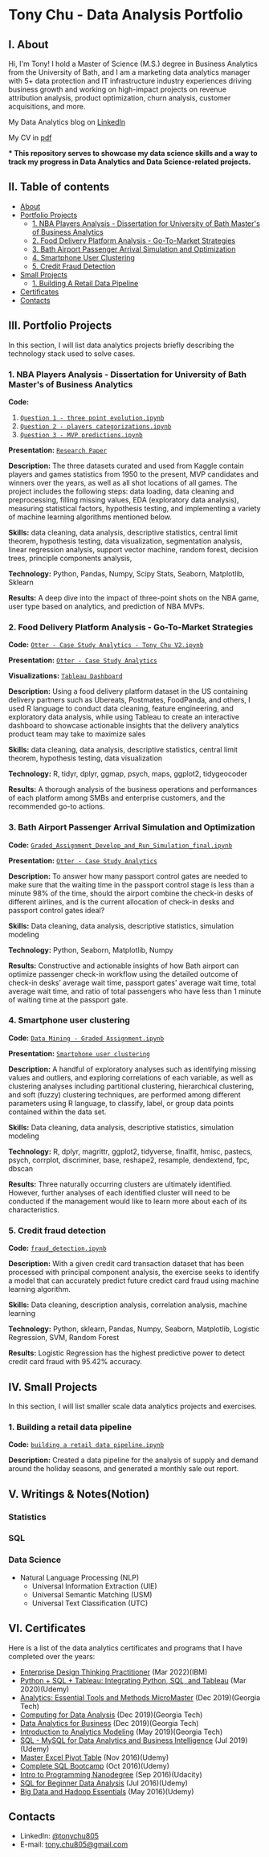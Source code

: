 # Tony Chu - Data Analysis Portfolio 

## I. About
Hi, I'm Tony! I hold a Master of Science (M.S.) degree in Business Analytics from the University of Bath, 
and I am a marketing data analytics manager with 5+ data protection and IT infrastructure industry experiences driving 
business growth and working on high-impact projects on revenue attribution analysis, product optimization, 
churn analysis, customer acquisitions, and more.

My Data Analytics blog on [LinkedIn](https://www.linkedin.com/in/tonychu805/)

My CV in [pdf](https://drive.google.com/file/d/1P81KU3X1V8isxEm174itsk_tJJQOasAi/view?usp=sharing)

<b>
* This repository serves to showcase my data science skills and a way to track my progress in Data Analytics and Data Science-related projects.
</b>

## II. Table of contents
- [About](#about)
- [Portfolio Projects](#portfolio-projects)
	+ [1. NBA Players Analysis - Dissertation for University of Bath Master's of Business Analytics](#1-nba-players-analysis---dissertation-for-university-of-bath-masters-of-business-analytics)
	+ [2. Food Delivery Platform Analysis - Go-To-Market Strategies](#2-food-delivery-platform-analysis---go-to-market-strategies)
	+ [3. Bath Airport Passenger Arrival Simulation and Optimization](#3-bath-airport-passenger-arrival-simulation-and-optimization)
	+ [4. Smartphone User Clustering](#4-smartphone-user-clustering)
	+ [5. Credit Fraud Detection](#5-credit-fraud-detection)
- [Small Projects](#small-projects)
  	+ [1. Building A Retail Data Pipeline](#1building-a-retail-data-pipeline)
- [Certificates](#certificates)
- [Contacts](#contacts)

## III. Portfolio Projects
In this section, I will list data analytics projects briefly describing the technology stack used to solve cases.

### 1. NBA Players Analysis - Dissertation for University of Bath Master's of Business Analytics
**Code:** 
1. [`Question 1 - three point evolution.ipynb`](https://github.com/tonychu805/NBA_Data_Analysis/blob/main/Question%201%20-%20three%20point%20evolution.ipynb)
2. [`Question 2 - players categorizations.ipynb`](https://github.com/tonychu805/NBA_Data_Analysis/blob/main/Question%202%20-%20players%20categorizations.ipynb)
3. [`Question 3 - MVP predictions.ipynb`](https://github.com/tonychu805/NBA_Data_Analysis/blob/main/Question%203%20-%20MVP%20predictions.ipynb)    

**Presentation:** [`Research Paper`](https://github.com/tonychu805/NBA_Data_Analysis/blob/main/Dissertation%20-%20Final%20dissertation.pdf)

**Description:** The three datasets curated and used from Kaggle contain players and games statistics from 1950 to the present, MVP candidates and winners over the years, as well as all shot locations of all games. The project includes the following steps: data loading, data cleaning and preprocessing, filling missing values, EDA (exploratory data analysis), measuring statistical factors, hypothesis testing, and implementing a variety of machine learning algorithms mentioned below.

**Skills:** data cleaning, data analysis, descriptive statistics, central limit theorem, hypothesis testing, data visualization, segmentation analysis, linear regression analysis, support vector machine, random forest, decision trees, principle components analysis,

**Technology:** Python, Pandas, Numpy, Scipy Stats, Seaborn, Matplotlib, Sklearn

**Results:** A deep dive into the impact of three-point shots on the NBA game, user type based on analytics, and prediction of NBA MVPs.  


### 2. Food Delivery Platform Analysis - Go-To-Market Strategies
**Code:** [`Otter - Case Study Analytics - Tony Chu V2.ipynb`](https://github.com/tonychu805/Food_Delivery_Platforms_Analysis/blob/main/Otter%20-%20Case%20Study%20Analytics%20-%20Tony%20Chu%20V2.ipynb)    

**Presentation:** [`Otter - Case Study Analytics`](https://docs.google.com/presentation/d/1fcv7K0vxSrBWxyRH99rtU1w3BD2VbsgeYe6uky-mt-I/edit?usp=sharing)

**Visualizations:** [`Tableau Dashboard`](https://public.tableau.com/app/profile/tony.chu3466/viz/OtterrestaurantanalysisV2/Dashboard1?publish=yes)

**Description:** Using a food delivery platform dataset in the US containing delivery partners such as Ubereats, Postmates, FoodPanda, and others, I used R language to conduct data cleaning, feature engineering, and exploratory data analysis, while using Tableau to create an interactive dashboard to showcase actionable insights that the delivery analytics product team may take to maximize sales

**Skills:** data cleaning, data analysis, descriptive statistics, central limit theorem, hypothesis testing, data visualization

**Technology:** R, tidyr, dplyr, ggmap, psych, maps, ggplot2, tidygeocoder

**Results:** A thorough analysis of the business operations and performances of each platform among SMBs and enterprise customers, and the recommended go-to actions.  

### 3. Bath Airport Passenger Arrival Simulation and Optimization
**Code:** [`Graded_Assignment_Develop_and_Run_Simulation_final.ipynb`](https://github.com/tonychu805/bath_airport_simulation/blob/main/Graded_Assignment_Develop_and_Run_Simulation_final.ipynb)    

**Presentation:** [`Otter - Case Study Analytics`](https://docs.google.com/presentation/d/1pn1hxxq-ltGTDHM2UDzShdar2B9wJSWtUuLzLInyePw/edit?usp=sharing)

**Description:** To answer how many passport control gates are needed to make sure that the waiting time in the passport control stage is less than a minute 98% of the time, should the airport combine the check-in desks of different airlines, and is the current allocation of check-in desks and passport control gates ideal?

**Skills:** Data cleaning, data analysis, descriptive statistics, simulation modeling

**Technology:** Python, Seaborn, Matplotlib, Numpy

**Results:** Constructive and actionable insights of how Bath airport can optimize passenger check-in workflow using the detailed outcome of check-in desks’ average wait time, passport gates’ average wait time, total average wait time, and ratio of total passengers who have less than 1 minute of waiting time at the passport gate. 

### 4. Smartphone user clustering
**Code:** [`Data Mining - Graded Assignment.ipynb`](https://github.com/tonychu805/smartphone_user_clustering/blob/main/Data%20Mining%20-%20Graded%20Assignment.ipynb)    

**Presentation:** [`Smartphone user clustering`](https://github.com/tonychu805/smartphone_user_clustering/blob/main/Data%20Mining%20-%20Graded%20Assignment.docx)

**Description:** A handful of exploratory analyses such as identifying missing values and outliers, and exploring correlations of each variable, as well as clustering analyses including partitional clustering, hierarchical clustering, and soft (fuzzy) clustering techniques, are performed among different parameters using R language, to classify, label, or group data points contained within the data set.

**Skills:** Data cleaning, data analysis, descriptive statistics, simulation modeling

**Technology:** R, dplyr, magrittr, ggplot2, tidyverse, finalfit, hmisc, pastecs, psych, corrplot, discriminer, base, reshape2, resample, dendextend, fpc, dbscan

**Results:** Three naturally occurring clusters are ultimately identified. However, further analyses of each identified cluster will need to be conducted if the management would like to learn more about each of its characteristics.

### 5. Credit fraud detection
**Code:** [`fraud_detection.ipynb`](https://github.com/tonychu805/credit_card_fraud_detection/blob/main/fraud_detection.ipynb)

**Description:** With a given credit card transaction dataset that has been processed with principal component analysis, the exercise seeks to identify a model that can accurately predict future credict card fraud using machine learning algorithm.

**Skills:** Data cleaning, description analysis, correlation analysis, machine learning

**Technology:** Python, sklearn, Pandas, Numpy, Seaborn, Matplotlib, Logistic Regression, SVM, Random Forest

**Results:** Logistic Regression has the highest predictive power to detect credit card fraud with 95.42% accuracy.

## IV. Small Projects
In this section, I will list smaller scale data analytics projects and exercises.

### 1.	Building a retail data pipeline
**Code:** [`building a retail data pipeline.ipynb`](https://github.com/tonychu805/building-a-retail-data-pipeline/blob/main/building%20a%20retail%20data%20pipeline.ipynb)

**Description:** Created a data pipeline for the analysis of supply and demand around the holiday seasons, and generated a monthly sale out report.

## V. Writings & Notes(Notion)

### Statistics

### SQL

### Data Science
- Natural Language Processing (NLP)
	- Universal Information Extraction (UIE)
 	- Universal Semantic Matching (USM)
  	- Universal Text Classification (UTC)  



## VI. Certificates
Here is a list of the data analytics certificates and programs that I have completed over the years:
- [Enterprise Design Thinking Practitioner](https://www.credly.com/badges/22580781-6bd7-4c2b-a3bd-7bfdbfdb88d6/public_url) (Mar 2022)(IBM)
- [Python + SQL + Tableau: Integrating Python, SQL, and Tableau](https://www.udemy.com/certificate/UC-bdd36dc1-19d0-42e8-8e8e-7b66ca8e36b0/) (Mar 2020)(Udemy)
- [Analytics: Essential Tools and Methods MicroMaster](https://credentials.edx.org/credentials/6eb5a4245dcd4348ba175be67a07152c) (Dec 2019)(Georgia Tech)
- [Computing for Data Analysis](https://courses.edx.org/certificates/e771a69c972242ba9a78e06ad3974701) (Dec 2019)(Georgia Tech)
- [Data Analytics for Business](https://courses.edx.org/certificates/d83707bc38b54cacbc7283593b4c6a91) (Dec 2019)(Georgia Tech)
- [Introduction to Analytics Modeling](https://courses.edx.org/certificates/eeb48e32c0044448bccedacd50773eac) (May 2019)(Georgia Tech)
- [SQL - MySQL for Data Analytics and Business Intelligence](https://udemy-certificate.s3.amazonaws.com/pdf/UC-0BTWQELU.pdf) (Jul 2019)(Udemy)
- [Master Excel Pivot Table](https://www.udemy.com/certificate/UC-GJ31OB9G/) (Nov 2016)(Udemy)
- [Complete SQL Bootcamp](https://udemy-certificate.s3.amazonaws.com/pdf/UC-E05IGQ0Q.pdf) (Oct 2016)(Udemy)
- [Intro to Programming Nanodegree](https://confirm.udacity.com/WM9YRAFX) (Sep 2016)(Udacity)
- [SQL for Beginner Data Analysis](https://udemy-certificate.s3.amazonaws.com/pdf/UC-7OUXO2ZH.pdf) (Jul 2016)(Udemy)
- [Big Data and Hadoop Essentials](https://www.udemy.com/certificate/UC-IX3PT0YD/) (May 2016)(Udemy)



## Contacts
- LinkedIn: [@tonychu805](https://www.linkedin.com/in/tonychu805/)
- E-mail: tony.chu805@gmail.com
